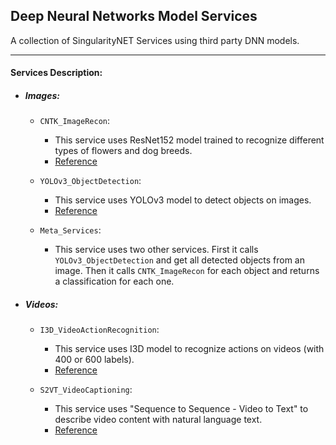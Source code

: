 ## Deep Neural Networks Model Services

 A collection of SingularityNET Services using third party DNN models.
___

#### Services Description:

- ##### Images:

  - `CNTK_ImageRecon`:
    - This service uses ResNet152 model trained to recognize different types of flowers and dog breeds.
    - [Reference](https://cntk.ai/pythondocs/CNTK_301_Image_Recognition_with_Deep_Transfer_Learning.html)

  - `YOLOv3_ObjectDetection`:
    - This service uses YOLOv3 model to detect objects on images.
    - [Reference](https://pjreddie.com/darknet/yolo/)

  - `Meta_Services`:
    - This service uses two other services.
    First it calls `YOLOv3_ObjectDetection` and get all detected objects from an image.
    Then it calls `CNTK_ImageRecon` for each object and returns a classification for each one.

- ##### Videos:

  - `I3D_VideoActionRecognition`:
    - This service uses I3D model to recognize actions on videos (with 400 or 600 labels).
    - [Reference](https://github.com/deepmind/kinetics-i3d)

  - `S2VT_VideoCaptioning`:
    - This service uses "Sequence to Sequence - Video to Text" to describe video content with natural language text.
    - [Reference](https://vsubhashini.github.io/s2vt.html)
